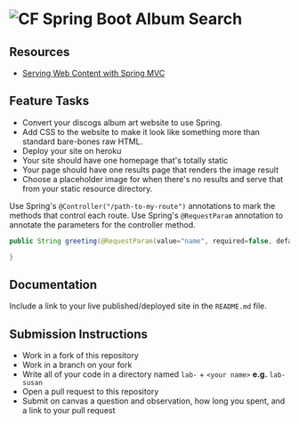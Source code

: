 # ![CF](http://i.imgur.com/7v5ASc8.png) Spring Boot Album Search

## Resources  
* [Serving Web Content with Spring MVC](https://spring.io/guides/gs/serving-web-content/)

## Feature Tasks
* Convert your discogs album art website to use Spring.
* Add CSS to the website to make it look like something more than standard
  bare-bones raw HTML.
* Deploy your site on heroku
* Your site should have one homepage that's totally static
* Your page should have one results page that renders the image result
* Choose a placeholder image for when there's no results and serve that from
  your static resource directory.

Use Spring's `@Controller("/path-to-my-route")` annotations to mark the methods
that control each route. Use Spring's `@RequestParam` annotation to annotate
the parameters for the controller method.

```java
public String greeting(@RequestParam(value="name", required=false, defaultValue="World") String name) {

}
```

## Documentation
Include a link to your live published/deployed site in the `README.md` file.

## Submission Instructions
* Work in a fork of this repository
* Work in a branch on your fork
* Write all of your code in a directory named `lab-` + `<your name>` **e.g.** `lab-susan`
* Open a pull request to this repository
* Submit on canvas a question and observation, how long you spent, and a link to
  your pull request